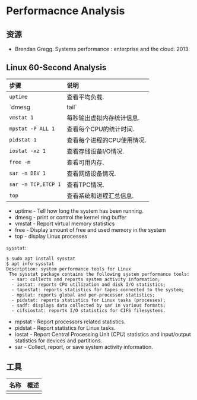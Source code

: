# Performacnce Analysis

## 资源

- Brendan Gregg. Systems performance : enterprise and the cloud. 2013.


## Linux 60-Second Analysis

|步骤|说明|
|:---|:---|
|`uptime`| 查看平均负载. |
|`dmesg | tail`| 查看最后几条系统消息. |
|`vmstat 1`| 每秒输出虚拟内存统计信息. |
|`mpstat -P ALL 1`| 查看每个CPU的统计时间. |
|`pidstat 1`| 查看每个进程的CPU使用情况. |
|`iostat -xz 1`| 查看存储设备I/O情况. |
|`free -m`| 查看可用内存. |
|`sar -n DEV 1`| 查看网络设备情况. |
|`sar -n TCP,ETCP 1`| 查看TPC情况. |
|`top`| 查看系统和进程汇总信息. |

- uptime - Tell how long the system has been running.
- dmesg - print or control the kernel ring buffer
- vmstat - Report virtual memory statistics
- free - Display amount of free and used memory in the system
- top - display Linux processes

`sysstat`:

```
$ sudo apt install sysstat
$ apt info sysstat
Description: system performance tools for Linux
 The sysstat package contains the following system performance tools:
  - sar: collects and reports system activity information;
  - iostat: reports CPU utilization and disk I/O statistics;
  - tapestat: reports statistics for tapes connected to the system;
  - mpstat: reports global and per-processor statistics;
  - pidstat: reports statistics for Linux tasks (processes);
  - sadf: displays data collected by sar in various formats;
  - cifsiostat: reports I/O statistics for CIFS filesystems.
```

- mpstat - Report processors related statistics.
- pidstat - Report statistics for Linux tasks.
- iostat - Report Central Processing Unit (CPU) statistics and input/output statistics for devices and partitions.
- sar - Collect, report, or save system activity information.




## 工具

|名称|概述|
|:---|:---|
|||
